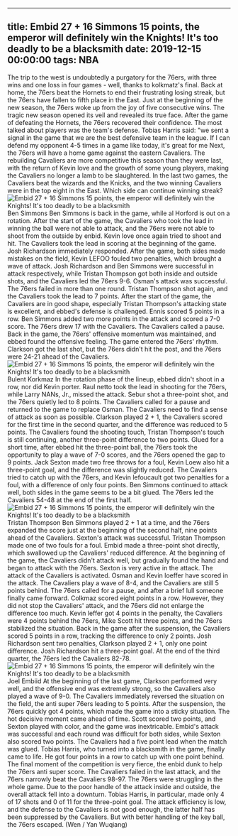 
---
title: Embid 27 + 16 Simmons 15 points, the emperor will definitely win the Knights! It's too deadly to be a blacksmith
date: 2019-12-15 00:00:00
tags:  NBA
---
The trip to the west is undoubtedly a purgatory for the 76ers, with three wins and one loss in four games - well, thanks to kolkmatz's final. Back at home, the 76ers beat the Hornets to end their frustrating losing streak, but the 76ers have fallen to fifth place in the East. Just at the beginning of the new season, the 76ers woke up from the joy of five consecutive wins. The tragic new season opened its veil and revealed its true face.
After the game of defeating the Hornets, the 76ers recovered their confidence. The most talked about players was the team's defense. Tobias Harris said: "we sent a signal in the game that we are the best defensive team in the league. If I can defend my opponent 4-5 times in a game like today, it's great for me
Next, the 76ers will have a home game against the eastern Cavaliers. The rebuilding Cavaliers are more competitive this season than they were last, with the return of Kevin love and the growth of some young players, making the Cavaliers no longer a lamb to be slaughtered. In the last two games, the Cavaliers beat the wizards and the Knicks, and the two winning Cavaliers were in the top eight in the East.
Which side can continue winning streak?
![Embid 27 + 16 Simmons 15 points, the emperor will definitely win the Knights! It's too deadly to be a blacksmith](e055abbb2afb44c99899a828b692f5e3.jpg)
Ben Simmons
Ben Simmons is back in the game, while al Horford is out on a rotation.
After the start of the game, the Cavaliers who took the lead in winning the ball were not able to attack, and the 76ers were not able to shoot from the outside by enbid. Kevin love once again tried to shoot and hit. The Cavaliers took the lead in scoring at the beginning of the game. Josh Richardson immediately responded. After the game, both sides made mistakes on the field, Kevin LEFOO fouled two penalties, which brought a wave of attack.
Josh Richardson and Ben Simmons were successful in attack respectively, while Tristan Thompson got both inside and outside shots, and the Cavaliers led the 76ers 9-6. Osman's attack was successful. The 76ers failed in more than one round. Tristan Thompson shot again, and the Cavaliers took the lead to 7 points. After the start of the game, the Cavaliers are in good shape, especially Tristan Thompson's attacking state is excellent, and ebbed's defense is challenged.
Ennis scored 5 points in a row. Ben Simmons added two more points in the attack and scored a 7-0 score. The 76ers drew 17 with the Cavaliers. The Cavaliers called a pause. Back in the game, the 76ers' offensive momentum was maintained, and ebbed found the offensive feeling. The game entered the 76ers' rhythm. Clarkson got the last shot, but the 76ers didn't hit the post, and the 76ers were 24-21 ahead of the Cavaliers.
![Embid 27 + 16 Simmons 15 points, the emperor will definitely win the Knights! It's too deadly to be a blacksmith](8e92e6afff4e42ab959a082a1444bb0b.jpg)
Bulent Korkmaz 
In the rotation phase of the lineup, ebbed didn't shoot in a row, nor did Kevin porter. Raul netto took the lead in shooting for the 76ers, while Larry NANs, Jr., missed the attack. Sebur shot a three-point shot, and the 76ers quietly led to 8 points. The Cavaliers called for a pause and returned to the game to replace Osman. The Cavaliers need to find a sense of attack as soon as possible.
Clarkson played 2 + 1, the Cavaliers scored for the first time in the second quarter, and the difference was reduced to 5 points. The Cavaliers found the shooting touch, Tristan Thompson's touch is still continuing, another three-point difference to two points. Glued for a short time, after ebbed hit the three-point ball, the 76ers took the opportunity to play a wave of 7-0 scores, and the 76ers opened the gap to 9 points.
Jack Sexton made two free throws for a foul, Kevin Loew also hit a three-point goal, and the difference was slightly reduced. The Cavaliers tried to catch up with the 76ers, and Kevin lefoucault got two penalties for a foul, with a difference of only four points. Ben Simmons continued to attack well, both sides in the game seems to be a bit glued. The 76ers led the Cavaliers 54-48 at the end of the first half.
![Embid 27 + 16 Simmons 15 points, the emperor will definitely win the Knights! It's too deadly to be a blacksmith](a12856b1ca214d41a71ea2574f6da10a.jpg)
Tristan Thompson 
Ben Simmons played 2 + 1 at a time, and the 76ers expanded the score just at the beginning of the second half, nine points ahead of the Cavaliers. Sexton's attack was successful. Tristan Thompson made one of two fouls for a foul. Embid made a three-point shot directly, which swallowed up the Cavaliers' reduced difference. At the beginning of the game, the Cavaliers didn't attack well, but gradually found the hand and began to attack with the 76ers.
Sexton is very active in the attack. The attack of the Cavaliers is activated. Osman and Kevin loeffer have scored in the attack. The Cavaliers play a wave of 8-4, and the Cavaliers are still 5 points behind. The 76ers called for a pause, and after a brief lull someone finally came forward. Colkmaz scored eight points in a row. However, they did not stop the Cavaliers' attack, and the 76ers did not enlarge the difference too much.
Kevin leffer got 4 points in the penalty, the Cavaliers were 4 points behind the 76ers, Mike Scott hit three points, and the 76ers stabilized the situation. Back in the game after the suspension, the Cavaliers scored 5 points in a row, tracking the difference to only 2 points. Josh Richardson sent two penalties, Clarkson played 2 + 1, only one point difference. Josh Richardson hit a three-point goal. At the end of the third quarter, the 76ers led the Cavaliers 82-78.
![Embid 27 + 16 Simmons 15 points, the emperor will definitely win the Knights! It's too deadly to be a blacksmith](25d9dfb966044b01b10addd754a86b63.jpg)
Joel Embiid 
At the beginning of the last game, Clarkson performed very well, and the offensive end was extremely strong, so the Cavaliers also played a wave of 9-0. The Cavaliers immediately reversed the situation on the field, the anti super 76ers leading to 5 points. After the suspension, the 76ers quickly got 4 points, which made the game into a sticky situation. The hot decisive moment came ahead of time. Scott scored two points, and Sexton played with color, and the game was inextricable.
Embid's attack was successful and each round was difficult for both sides, while Sexton also scored two points. The Cavaliers had a five point lead when the match was glued. Tobias Harris, who turned into a blacksmith in the game, finally came to life. He got four points in a row to catch up with one point behind. The final moment of the competition is very fierce, the enbid dunk to help the 76ers anti super score.
The Cavaliers failed in the last attack, and the 76ers narrowly beat the Cavaliers 98-97.
The 76ers were struggling in the whole game. Due to the poor handle of the attack inside and outside, the overall attack fell into a downturn. Tobias Harris, in particular, made only 4 of 17 shots and 0 of 11 for the three-point goal. The attack efficiency is low, and the defense to the Cavaliers is not good enough, the latter half has been suppressed by the Cavaliers. But with better handling of the key ball, the 76ers escaped.
(Wen / Yan Wuqiang)